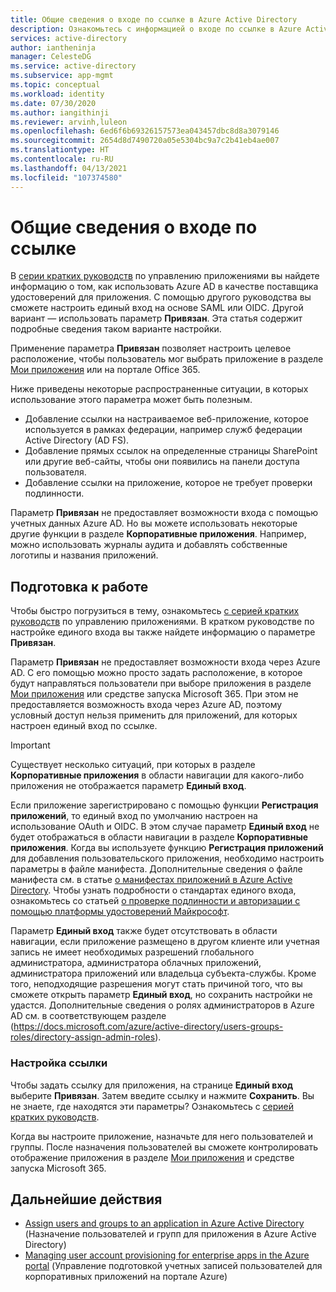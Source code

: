 ```yaml
---
title: Общие сведения о входе по ссылке в Azure Active Directory
description: Ознакомьтесь с информацией о входе по ссылке в Azure Active Directory.
services: active-directory
author: iantheninja
manager: CelesteDG
ms.service: active-directory
ms.subservice: app-mgmt
ms.topic: conceptual
ms.workload: identity
ms.date: 07/30/2020
ms.author: iangithinji
ms.reviewer: arvinh,luleon
ms.openlocfilehash: 6ed6f6b69326157573ea043457dbc8d8a3079146
ms.sourcegitcommit: 2654d8d7490720a05e5304bc9a7c2b41eb4ae007
ms.translationtype: HT
ms.contentlocale: ru-RU
ms.lasthandoff: 04/13/2021
ms.locfileid: "107374580"
---
```

# <a name="understand-linked-sign-on"></a>Общие сведения о входе по ссылке

В [серии кратких руководств](view-applications-portal.md) по управлению приложениями вы найдете информацию о том, как использовать Azure AD в качестве поставщика удостоверений для приложения. С помощью другого руководства вы сможете настроить единый вход на основе SAML или OIDC. Другой вариант — использовать параметр **Привязан**. Эта статья содержит подробные сведения таком варианте настройки.

Применение параметра **Привязан** позволяет настроить целевое расположение, чтобы пользователь мог выбрать приложение в разделе [Мои приложения](https://myapps.microsoft.com/) или на портале Office 365.

Ниже приведены некоторые распространенные ситуации, в которых использование этого параметра может быть полезным.
- Добавление ссылки на настраиваемое веб-приложение, которое используется в рамках федерации, например служб федерации Active Directory (AD FS).
- Добавление прямых ссылок на определенные страницы SharePoint или другие веб-сайты, чтобы они появились на панели доступа пользователя.
- Добавление ссылки на приложение, которое не требует проверки подлинности. 
 
 Параметр **Привязан** не предоставляет возможности входа с помощью учетных данных Azure AD. Но вы можете использовать некоторые другие функции в разделе **Корпоративные приложения**. Например, можно использовать журналы аудита и добавлять собственные логотипы и названия приложений.

## <a name="before-you-begin"></a>Подготовка к работе

Чтобы быстро погрузиться в тему, ознакомьтесь [c серией кратких руководств](view-applications-portal.md) по управлению приложениями. В кратком руководстве по настройке единого входа вы также найдете информацию о параметре **Привязан**. 

Параметр **Привязан** не предоставляет возможности входа через Azure AD. С его помощью можно просто задать расположение, в которое будут направляться пользователи при выборе приложения в разделе [Мои приложения](https://myapps.microsoft.com/) или средстве запуска Microsoft 365.  При этом не предоставляется возможность входа через Azure AD, поэтому условный доступ нельзя применить для приложений, для которых настроен единый вход по ссылке.

> [!IMPORTANT] 
> Существует несколько ситуаций, при которых в разделе **Корпоративные приложения** в области навигации для какого-либо приложения не отображается параметр **Единый вход**. 
>
> Если приложение зарегистрировано с помощью функции **Регистрация приложений**, то единый вход по умолчанию настроен на использование OAuth и OIDC. В этом случае параметр **Единый вход** не будет отображаться в области навигации в разделе **Корпоративные приложения**. Когда вы используете функцию **Регистрация приложений** для добавления пользовательского приложения, необходимо настроить параметры в файле манифеста. Дополнительные сведения о файле манифеста см. в статье [о манифестах приложений в Azure Active Directory](../develop/reference-app-manifest.md). Чтобы узнать подробности о стандартах единого входа, ознакомьтесь со статьей [о проверке подлинности и авторизации с помощью платформы удостоверений Майкрософт](../develop/authentication-vs-authorization.md#authentication-and-authorization-using-the-microsoft-identity-platform). 
>
> Параметр **Единый вход** также будет отсутствовать в области навигации, если приложение размещено в другом клиенте или учетная запись не имеет необходимых разрешений глобального администратора, администратора облачных приложений, администратора приложений или владельца субъекта-службы. Кроме того, неподходящие разрешения могут стать причиной того, что вы сможете открыть параметр **Единый вход**, но сохранить настройки не удастся. Дополнительные сведения о ролях администраторов в Azure AD см. в соответствующем разделе (https://docs.microsoft.com/azure/active-directory/users-groups-roles/directory-assign-admin-roles).

### <a name="configure-link"></a>Настройка ссылки

Чтобы задать ссылку для приложения, на странице **Единый вход** выберите **Привязан**. Затем введите ссылку и нажмите **Сохранить**. Вы не знаете, где находятся эти параметры? Ознакомьтесь с [серией кратких руководств](view-applications-portal.md).
 
Когда вы настроите приложение, назначьте для него пользователей и группы. После назначения пользователей вы сможете контролировать отображение приложения в разделе [Мои приложения](https://myapps.microsoft.com/) и средстве запуска Microsoft 365.

## <a name="next-steps"></a>Дальнейшие действия

- [Assign users and groups to an application in Azure Active Directory](./assign-user-or-group-access-portal.md) (Назначение пользователей и групп для приложения в Azure Active Directory)
- [Managing user account provisioning for enterprise apps in the Azure portal](../app-provisioning/configure-automatic-user-provisioning-portal.md) (Управление подготовкой учетных записей пользователей для корпоративных приложений на портале Azure)
